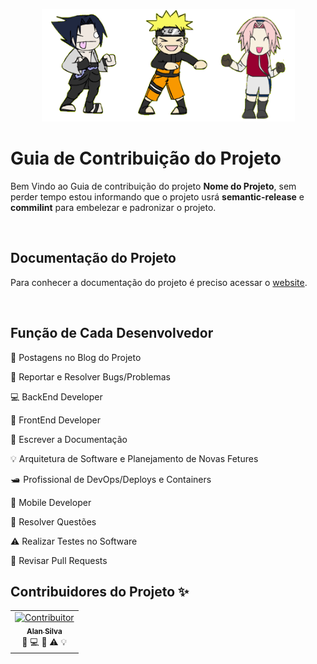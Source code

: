 <p align="center">
  <a href="https://github.com/narcisista3g">
    <img src="../images/contributing.gif" height="180">
  </a>
</p>

# Guia de Contribuição do Projeto

Bem Vindo ao Guia de contribuição do projeto **Nome do Projeto**, sem perder tempo estou informando que o projeto usrá **semantic-release** e **commilint** para embelezar e padronizar o projeto.

<br />

## Documentação do Projeto
Para conhecer a documentação do projeto é preciso acessar o [website](https://github.com/narcisista3g).

<br />

## Função de Cada Desenvolvedor

<p title="Posts no Blog">📝 Postagens no Blog do Projeto</p>
<p title="Reportar e Resolver Bugs">🐛 Reportar e Resolver Bugs/Problemas</p>
<p title="BackEnd Developer">💻 BackEnd Developer</p>
<p title="FrontEnd Developer">🎨 FrontEnd Developer</p>
<p title="Documentação">📖 Escrever a Documentação</p>
<p title="Arquitetura e Novas Fetures">💡 Arquitetura de Software e Planejamento de Novas Fetures</p>
<p title="DevOps">🛥️  Profissional de DevOps/Deploys e Containers</p>
<p title="Mobile Developer">📱 Mobile Developer </p>
<p title="Resolver Questões">💬 Resolver Questões</p>
<p title="Realizar Testes">⚠️ Realizar Testes no Software</p>
<p title="Revisar PRs">👀 Revisar Pull Requests</p>

## Contribuidores do Projeto ✨

<table>
  <tr>
    <td align="center">
      <a href="https://edent.github.io/github_id/#105025356">
        <img src="https://avatars.githubusercontent.com/u/105025356" width="100px;" alt="Contribuitor" title="CTO Asa IOnovações and Developer BackEnd" />
        <br />
        <sub>
          <b>Alan Silva</b>
        </sub>
      </a>
      <br />
      <a title="Reportar e Resolver Bugs">🐛</a>
      <a title="BackEnd Developer">💻</a>
      <a title="Revisar PRs">👀</a>
      <a title="Realizar Testes">⚠️</a>
      <a title="Arquitetura e Novas Fetures">💡</a>
    </td>
  </tr>
</table>
